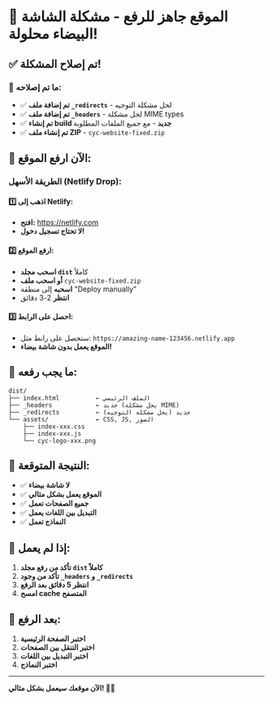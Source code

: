 # 🎉 الموقع جاهز للرفع - مشكلة الشاشة البيضاء محلولة!

## ✅ **تم إصلاح المشكلة!**

### 🔧 **ما تم إصلاحه:**
- ✅ **تم إضافة ملف `_redirects`** - لحل مشكلة التوجيه
- ✅ **تم إضافة ملف `_headers`** - لحل مشكلة MIME types
- ✅ **تم إنشاء build جديد** - مع جميع الملفات المطلوبة
- ✅ **تم إنشاء ملف ZIP** - `cyc-website-fixed.zip`

## 🚀 **الآن ارفع الموقع:**

### **الطريقة الأسهل (Netlify Drop):**

#### **1️⃣ اذهب إلى Netlify:**
- **افتح:** https://netlify.com
- **لا تحتاج تسجيل دخول!**

#### **2️⃣ ارفع الموقع:**
- **اسحب مجلد `dist`** كاملاً
- **أو اسحب ملف** `cyc-website-fixed.zip`
- **اسحبه** إلى منطقة "Deploy manually"
- **انتظر** 2-3 دقائق

#### **3️⃣ احصل على الرابط:**
- ستحصل على رابط مثل: `https://amazing-name-123456.netlify.app`
- **الموقع يعمل بدون شاشة بيضاء!**

## 📁 **ما يجب رفعه:**
```
dist/
├── index.html          ← الملف الرئيسي
├── _headers            ← جديد (يحل مشكلة MIME)
├── _redirects          ← جديد (يحل مشكلة التوجيه)
└── assets/             ← CSS, JS, الصور
    ├── index-xxx.css
    ├── index-xxx.js
    └── cyc-logo-xxx.png
```

## 🎯 **النتيجة المتوقعة:**
- ✅ **لا شاشة بيضاء**
- ✅ **الموقع يعمل بشكل مثالي**
- ✅ **جميع الصفحات تعمل**
- ✅ **التبديل بين اللغات يعمل**
- ✅ **النماذج تعمل**

## 🔄 **إذا لم يعمل:**
1. **تأكد من رفع مجلد `dist` كاملاً**
2. **تأكد من وجود `_headers` و `_redirects`**
3. **انتظر 5 دقائق بعد الرفع**
4. **امسح cache المتصفح**

## 🎉 **بعد الرفع:**
1. **اختبر الصفحة الرئيسية**
2. **اختبر التنقل بين الصفحات**
3. **اختبر التبديل بين اللغات**
4. **اختبر النماذج**

---
**الآن موقعك سيعمل بشكل مثالي! 🚀✨**


